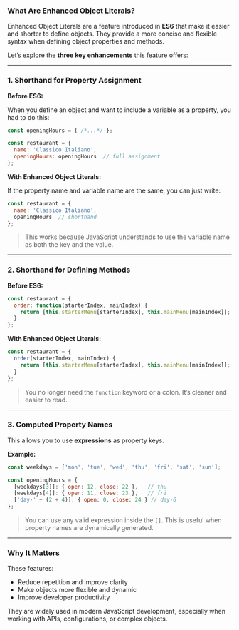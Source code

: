 ### **What Are Enhanced Object Literals?**

Enhanced Object Literals are a feature introduced in **ES6** that make it easier and shorter to define objects. They provide a more concise and flexible syntax when defining object properties and methods.

Let’s explore the **three key enhancements** this feature offers:

---

### **1. Shorthand for Property Assignment**

**Before ES6:**

When you define an object and want to include a variable as a property, you had to do this:

```js
const openingHours = { /*...*/ };

const restaurant = {
  name: 'Classico Italiano',
  openingHours: openingHours  // full assignment
};
```

**With Enhanced Object Literals:**

If the property name and variable name are the same, you can just write:

```js
const restaurant = {
  name: 'Classico Italiano',
  openingHours  // shorthand
};
```

> This works because JavaScript understands to use the variable name as both the key and the value.

---

### **2. Shorthand for Defining Methods**

**Before ES6:**

```js
const restaurant = {
  order: function(starterIndex, mainIndex) {
    return [this.starterMenu[starterIndex], this.mainMenu[mainIndex]];
  }
};
```
**With Enhanced Object Literals:**

```js
const restaurant = {
  order(starterIndex, mainIndex) {
    return [this.starterMenu[starterIndex], this.mainMenu[mainIndex]];
  }
};
```

> You no longer need the `function` keyword or a colon. It’s cleaner and easier to read.

---

### **3. Computed Property Names**

This allows you to use **expressions** as property keys.

**Example:**
```js
const weekdays = ['mon', 'tue', 'wed', 'thu', 'fri', 'sat', 'sun'];

const openingHours = {
  [weekdays[3]]: { open: 12, close: 22 },   // thu
  [weekdays[4]]: { open: 11, close: 23 },   // fri
  ['day-' + (2 + 4)]: { open: 0, close: 24 } // day-6
};
```

> You can use any valid expression inside the `[]`. This is useful when property names are dynamically generated.

---

### **Why It Matters**

These features:

- Reduce repetition and improve clarity
- Make objects more flexible and dynamic
- Improve developer productivity

They are widely used in modern JavaScript development, especially when working with APIs, configurations, or complex objects.